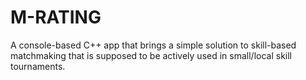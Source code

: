 # M-RATING
A console-based C++ app that brings a simple solution to skill-based matchmaking that is supposed to be actively used in small/local skill tournaments. 
